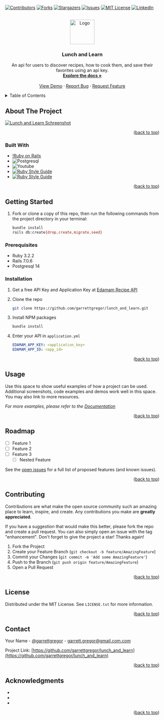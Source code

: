 <!-- Improved compatibility of back to top link: See: https://github.com/othneildrew/Best-README-Template/pull/73 -->
<a name="readme-top"></a>
<!--
*** Thanks for checking out the Best-README-Template. If you have a suggestion
*** that would make this better, please fork the repo and create a pull request
*** or simply open an issue with the tag "enhancement".
*** Don't forget to give the project a star!
*** Thanks again! Now go create something AMAZING! :D
-->

<!-- PROJECT SHIELDS -->
<!--
*** I'm using markdown "reference style" links for readability.
*** Reference links are enclosed in brackets [ ] instead of parentheses ( ).
*** See the bottom of this document for the declaration of the reference variables
*** for contributors-url, forks-url, etc. This is an optional, concise syntax you may use.
*** https://www.markdownguide.org/basic-syntax/#reference-style-links
-->
[![Contributors][contributors-shield]][contributors-url]
[![Forks][forks-shield]][forks-url]
[![Stargazers][stars-shield]][stars-url]
[![Issues][issues-shield]][issues-url]
[![MIT License][license-shield]][license-url]
[![LinkedIn][linkedin-shield]][linkedin-url]

<!-- PROJECT LOGO -->
<br />
<div align="center">
  <a href="https://github.com/garrettgregor/lunch_and_learn">
    <img src="images/logo.png" alt="Logo" width="80" height="80">
  </a>

<h3 align="center">Lunch and Learn</h3>

  <p align="center">
    An api for users to discover recipes, how to cook them, and save their favorites using an api key.
    <br />
    <a href="https://github.com/garrettgregor/lunch_and_learn"><strong>Explore the docs »</strong></a>
    <br />
    <br />
    <a href="https://github.com/garrettgregor/lunch_and_learn">View Demo</a>
    ·
    <a href="https://github.com/garrettgregor/lunch_and_learn/issues">Report Bug</a>
    ·
    <a href="https://github.com/garrettgregor/lunch_and_learn/issues">Request Feature</a>
  </p>
</div>

<!-- TABLE OF CONTENTS -->
<details>
  <summary>Table of Contents</summary>
  <ol>
    <li>
      <a href="#about-the-project">About The Project</a>
      <ul>
        <li><a href="#built-with">Built With</a></li>
      </ul>
    </li>
    <li>
      <a href="#getting-started">Getting Started</a>
      <ul>
        <li><a href="#prerequisites">Prerequisites</a></li>
        <li><a href="#installation">Installation</a></li>
      </ul>
    </li>
    <li><a href="#usage">Usage</a></li>
    <li><a href="#roadmap">Roadmap</a></li>
    <li><a href="#contributing">Contributing</a></li>
    <li><a href="#license">License</a></li>
    <li><a href="#contact">Contact</a></li>
    <li><a href="#acknowledgments">Acknowledgments</a></li>
  </ol>
</details>

<!-- ABOUT THE PROJECT -->
## About The Project

[![Lunch and Learn Schreenshot][product-screenshot]](https://github.com/jana-social/jana_social/assets/118634754/992a1888-36e7-4710-b7ab-4696d6826179)

<p align="right">(<a href="#readme-top">back to top</a>)</p>

### Built With

* [!Ruby on Rails](https://img.shields.io/badge/Ruby_on_Rails-CC0000?style=for-the-badge&logo=ruby-on-rails&logoColor=white)
* ![Postgresql](https://img.shields.io/badge/PostgreSQL-316192?style=for-the-badge&logo=postgresql&logoColor=white)
* ![Youtube](https://img.shields.io/badge/YouTube-FF0000?style=for-the-badge&logo=youtube&logoColor=white)
* [![Ruby Style Guide](https://img.shields.io/badge/code_style-rubocop-brightgreen.svg)](https://github.com/rubocop/rubocop)
* [![Ruby Style Guide](https://img.shields.io/badge/code_style-community-brightgreen.svg)](https://rubystyle.guide)


<p align="right">(<a href="#readme-top">back to top</a>)</p>

<!-- GETTING STARTED -->
## Getting Started

1. Fork or clone a copy of this repo, then run the following commands from the project directory in your terminal:

    ```zsh
    bundle install
    rails db:create{drop,create,migrate,seed}
    ```


### Prerequisites

* Ruby 3.2.2
* Rails 7.0.6
* Postgresql 14

### Installation

1. Get a free API Key and Application Key at [Edamam Recipe API](https://developer.edamam.com/edamam-recipe-api)
1. Clone the repo

    ```zsh
    git clone https://github.com/garrettgregor/lunch_and_learn.git
    ``````
1. Install NPM packages

    ```zsh
    bundle install
    ```

1. Enter your API in `application.yml`

    ```yml
    EDAMAM_APP_KEY: <application_key>
    EDAMAM_APP_ID: <app_id>
    ```

<p align="right">(<a href="#readme-top">back to top</a>)</p>

<!-- USAGE EXAMPLES -->
## Usage

Use this space to show useful examples of how a project can be used. Additional screenshots, code examples and demos work well in this space. You may also link to more resources.

_For more examples, please refer to the [Documentation](https://example.com)_

<p align="right">(<a href="#readme-top">back to top</a>)</p>



<!-- ROADMAP -->
## Roadmap

- [ ] Feature 1
- [ ] Feature 2
- [ ] Feature 3
    - [ ] Nested Feature

See the [open issues](https://github.com/garrettgregor/lunch_and_learn/issues) for a full list of proposed features (and known issues).

<p align="right">(<a href="#readme-top">back to top</a>)</p>



<!-- CONTRIBUTING -->
## Contributing

Contributions are what make the open source community such an amazing place to learn, inspire, and create. Any contributions you make are **greatly appreciated**.

If you have a suggestion that would make this better, please fork the repo and create a pull request. You can also simply open an issue with the tag "enhancement".
Don't forget to give the project a star! Thanks again!

1. Fork the Project
2. Create your Feature Branch (`git checkout -b feature/AmazingFeature`)
3. Commit your Changes (`git commit -m 'Add some AmazingFeature'`)
4. Push to the Branch (`git push origin feature/AmazingFeature`)
5. Open a Pull Request

<p align="right">(<a href="#readme-top">back to top</a>)</p>



<!-- LICENSE -->
## License

Distributed under the MIT License. See `LICENSE.txt` for more information.

<p align="right">(<a href="#readme-top">back to top</a>)</p>



<!-- CONTACT -->
## Contact

Your Name - [@garrettgregor](https://twitter.com/garrettgregor) - garrett.gregor@gmail.com.com

Project Link: [https://github.com/garrettgregor/lunch_and_learn](https://github.com/garrettgregor/lunch_and_learn)

<p align="right">(<a href="#readme-top">back to top</a>)</p>



<!-- ACKNOWLEDGMENTS -->
## Acknowledgments

* []()
* []()
* []()

<p align="right">(<a href="#readme-top">back to top</a>)</p>



<!-- MARKDOWN LINKS & IMAGES -->
<!-- https://www.markdownguide.org/basic-syntax/#reference-style-links -->
[contributors-shield]: https://img.shields.io/github/contributors/garrettgregor/lunch_and_learn.svg?style=for-the-badge
[contributors-url]: https://github.com/garrettgregor/lunch_and_learn/graphs/contributors
[forks-shield]: https://img.shields.io/github/forks/garrettgregor/lunch_and_learn.svg?style=for-the-badge
[forks-url]: https://github.com/garrettgregor/lunch_and_learn/network/members
[stars-shield]: https://img.shields.io/github/stars/garrettgregor/lunch_and_learn.svg?style=for-the-badge
[stars-url]: https://github.com/garrettgregor/lunch_and_learn/stargazers
[issues-shield]: https://img.shields.io/github/issues/garrettgregor/lunch_and_learn.svg?style=for-the-badge
[issues-url]: https://github.com/garrettgregor/lunch_and_learn/issues
[license-shield]: https://img.shields.io/github/license/garrettgregor/lunch_and_learn.svg?style=for-the-badge
[license-url]: https://github.com/garrettgregor/lunch_and_learn/blob/master/LICENSE.txt
[linkedin-shield]: https://img.shields.io/badge/-LinkedIn-black.svg?style=for-the-badge&logo=linkedin&colorB=555
[linkedin-url]: https://linkedin.com/in/garrett-gregor
[product-screenshot]: images/screenshot.png
[Next.js]: https://img.shields.io/badge/next.js-000000?style=for-the-badge&logo=nextdotjs&logoColor=white
[Next-url]: https://nextjs.org/
[React.js]: https://img.shields.io/badge/React-20232A?style=for-the-badge&logo=react&logoColor=61DAFB
[React-url]: https://reactjs.org/
[Vue.js]: https://img.shields.io/badge/Vue.js-35495E?style=for-the-badge&logo=vuedotjs&logoColor=4FC08D
[Vue-url]: https://vuejs.org/
[Angular.io]: https://img.shields.io/badge/Angular-DD0031?style=for-the-badge&logo=angular&logoColor=white
[Angular-url]: https://angular.io/
[Svelte.dev]: https://img.shields.io/badge/Svelte-4A4A55?style=for-the-badge&logo=svelte&logoColor=FF3E00
[Svelte-url]: https://svelte.dev/
[Laravel.com]: https://img.shields.io/badge/Laravel-FF2D20?style=for-the-badge&logo=laravel&logoColor=white
[Laravel-url]: https://laravel.com
[Bootstrap.com]: https://img.shields.io/badge/Bootstrap-563D7C?style=for-the-badge&logo=bootstrap&logoColor=white
[Bootstrap-url]: https://getbootstrap.com
[JQuery.com]: https://img.shields.io/badge/jQuery-0769AD?style=for-the-badge&logo=jquery&logoColor=white
[JQuery-url]: https://jquery.com
[Postgresql.com]: https://www.postgresql.org/
[Postrgresql-url]: https://img.shields.io/badge/PostgreSQL-316192?style=for-the-badge&logo=postgresql&logoColor=white